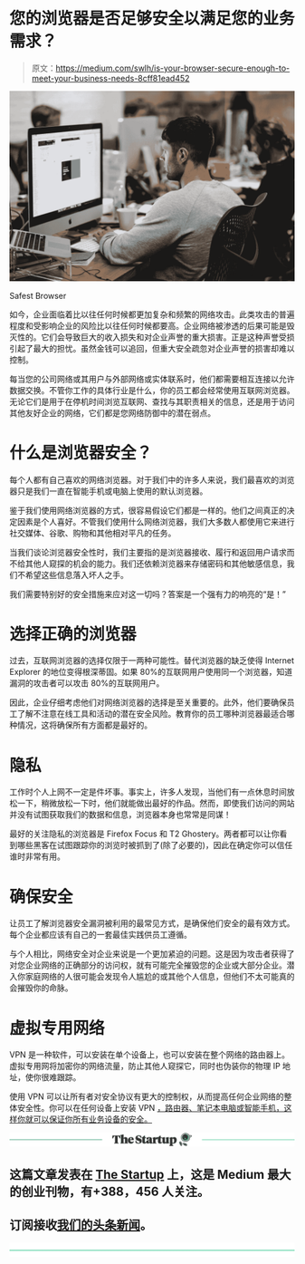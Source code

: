 # 您的浏览器是否足够安全以满足您的业务需求？

> 原文：<https://medium.com/swlh/is-your-browser-secure-enough-to-meet-your-business-needs-8cff81ead452>

![](img/d62611a09f3016ac13bcc565ba5ea3f1.png)

Safest Browser

如今，企业面临着比以往任何时候都更加复杂和频繁的网络攻击。此类攻击的普遍程度和受影响企业的风险比以往任何时候都要高。企业网络被渗透的后果可能是毁灭性的。它们会导致巨大的收入损失和对企业声誉的重大损害。正是这种声誉受损引起了最大的担忧。虽然金钱可以追回，但重大安全疏忽对企业声誉的损害却难以控制。

每当您的公司网络或其用户与外部网络或实体联系时，他们都需要相互连接以允许数据交换。不管你工作的具体行业是什么，你的员工都会经常使用互联网浏览器。无论它们是用于在停机时间浏览互联网、查找与其职责相关的信息，还是用于访问其他友好企业的网络，它们都是您网络防御中的潜在弱点。

# 什么是浏览器安全？

每个人都有自己喜欢的网络浏览器。对于我们中的许多人来说，我们最喜欢的浏览器只是我们一直在智能手机或电脑上使用的默认浏览器。

鉴于我们使用网络浏览器的方式，很容易假设它们都是一样的。他们之间真正的决定因素是个人喜好。不管我们使用什么网络浏览器，我们大多数人都使用它来进行社交媒体、谷歌、购物和其他相对平凡的任务。

当我们谈论浏览器安全性时，我们主要指的是浏览器接收、履行和返回用户请求而不给其他人窥探的机会的能力。我们还依赖浏览器来存储密码和其他敏感信息，我们不希望这些信息落入坏人之手。

我们需要特别好的安全措施来应对这一切吗？答案是一个强有力的响亮的“是！”

# 选择正确的浏览器

过去，互联网浏览器的选择仅限于一两种可能性。替代浏览器的缺乏使得 Internet Explorer 的地位变得根深蒂固。如果 80%的互联网用户使用同一个浏览器，知道漏洞的攻击者可以攻击 80%的互联网用户。

因此，企业仔细考虑他们对网络浏览器的选择是至关重要的。此外，他们要确保员工了解不注意在线工具和活动的潜在安全风险。教育你的员工哪种浏览器最适合哪种情况，这将确保所有方面都是最好的。

# 隐私

工作时个人上网不一定是件坏事。事实上，许多人发现，当他们有一点休息时间放松一下，稍微放松一下时，他们就能做出最好的作品。然而，即使我们访问的网站并没有试图获取我们的数据和信息，浏览器本身也常常是同谋！

最好的关注隐私的浏览器是 Firefox Focus 和 T2 Ghostery。两者都可以让你看到哪些黑客在试图跟踪你的浏览时被抓到了(除了必要的)，因此在确定你可以信任谁时非常有用。

# 确保安全

让员工了解浏览器安全漏洞被利用的最常见方式，是确保他们安全的最有效方式。每个企业都应该有自己的一套最佳实践供员工遵循。

与个人相比，网络安全对企业来说是一个更加紧迫的问题。这是因为攻击者获得了对您企业网络的正确部分的访问权，就有可能完全摧毁您的企业或大部分企业。潜入你家庭网络的人很可能会发现令人尴尬的或其他个人信息，但他们不太可能真的会摧毁你的命脉。

# 虚拟专用网络

VPN 是一种软件，可以安装在单个设备上，也可以安装在整个网络的路由器上。虚拟专用网将加密你的网络流量，防止其他人窥探它，同时也伪装你的物理 IP 地址，使你很难跟踪。

使用 VPN 可以让所有者对安全协议有更大的控制权，从而提高任何企业网络的整体安全性。你可以在任何设备上安装 VPN [，路由器、笔记本电脑或智能手机，这样你就可以保证你所有业务设备的安全。](https://nordvpn.com/download)

[![](img/308a8d84fb9b2fab43d66c117fcc4bb4.png)](https://medium.com/swlh)

## 这篇文章发表在 [The Startup](https://medium.com/swlh) 上，这是 Medium 最大的创业刊物，有+388，456 人关注。

## 订阅接收[我们的头条新闻](http://growthsupply.com/the-startup-newsletter/)。

[![](img/b0164736ea17a63403e660de5dedf91a.png)](https://medium.com/swlh)